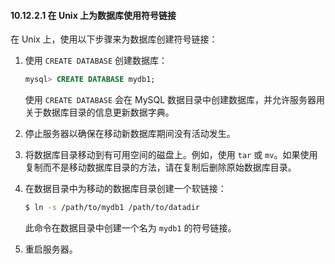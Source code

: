 #### 10.12.2.1 在 Unix 上为数据库使用符号链接

在 Unix 上，使用以下步骤来为数据库创建符号链接：

1. 使用 `CREATE DATABASE` 创建数据库：

    ```sql
    mysql> CREATE DATABASE mydb1;
    ```

    使用 `CREATE DATABASE` 会在 MySQL 数据目录中创建数据库，并允许服务器用关于数据库目录的信息更新数据字典。

2. 停止服务器以确保在移动新数据库期间没有活动发生。

3. 将数据库目录移动到有可用空间的磁盘上。例如，使用 `tar` 或 `mv`。如果使用复制而不是移动数据库目录的方法，请在复制后删除原始数据库目录。

4. 在数据目录中为移动的数据库目录创建一个软链接：

    ```sh
    $ ln -s /path/to/mydb1 /path/to/datadir
    ```

    此命令在数据目录中创建一个名为 `mydb1` 的符号链接。

5. 重启服务器。